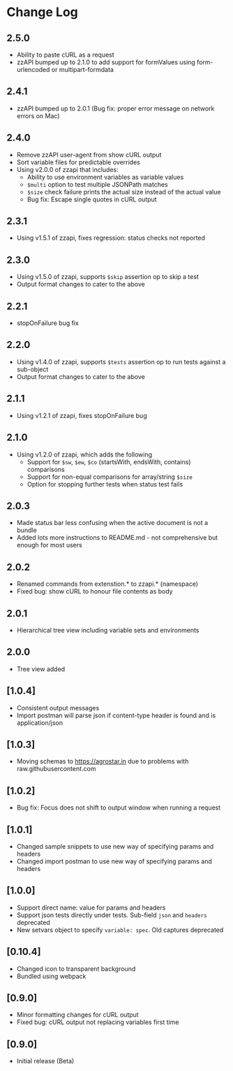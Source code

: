 # Change Log

## 2.5.0
- Ability to paste cURL as a request
- zzAPI bumped up to 2.1.0 to add support for formValues using form-urlencoded or multipart-formdata

## 2.4.1
- zzAPI bumped up to 2.0.1 (Bug fix: proper error message on network errors on Mac)

## 2.4.0
- Remove zzAPI user-agent from show cURL output
- Sort variable files for predictable overrides
- Using v2.0.0 of zzapi that includes:
  - Ability to use environment variables as variable values
  - `$multi` option to test multiple JSONPath matches
  - `$size` check failure prints the actual size instead of the actual value
  - Bug fix: Escape single quotes in cURL output

## 2.3.1
- Using v1.5.1 of zzapi, fixes regression: status checks not reported

## 2.3.0
- Using v1.5.0 of zzapi, supports `$skip` assertion op to skip a test
- Output format changes to cater to the above

## 2.2.1
- stopOnFailure bug fix

## 2.2.0
- Using v1.4.0 of zzapi, supports `$tests` assertion op to run tests against a sub-object
- Output format changes to cater to the above

## 2.1.1
- Using v1.2.1 of zzapi, fixes stopOnFailure bug

## 2.1.0
- Using v1.2.0 of zzapi, which adds the following
  - Support for `$sw`, `$ew`, `$co` (startsWith, endsWith, contains) comparisons
  - Support for non-equal comparisons for array/string `$size`
  - Option for stopping further tests when status test fails

## 2.0.3
- Made status bar less confusing when the active document is not a bundle
- Added lots more instructions to README.md - not comprehensive but enough for most users

## 2.0.2
- Renamed commands from extenstion.* to zzapi.* (namespace)
- Fixed bug: show cURL to honour file contents as body 

## 2.0.1
- Hierarchical tree view including variable sets and environments

## 2.0.0
- Tree view added

## [1.0.4]
- Consistent output messages
- Import postman will parse json if content-type header is found and is application/json

## [1.0.3]
- Moving schemas to https://agrostar.in due to problems with raw.githubusercontent.com

## [1.0.2]
- Bug fix: Focus does not shift to output window when running a request

## [1.0.1]
- Changed sample snippets to use new way of specifying params and headers
- Changed import postman to use new way of specifying params and headers

## [1.0.0]
- Support direct name: value for params and headers
- Support json tests directly under tests. Sub-field `json` and `headers` deprecated
- New setvars object to specify `variable: spec`. Old captures deprecated

## [0.10.4]
- Changed icon to transparent background
- Bundled using webpack

## [0.9.0]
- Minor formatting changes for cURL output
- Fixed bug: cURL output not replacing variables first time

## [0.9.0]
- Initial release (Beta)

